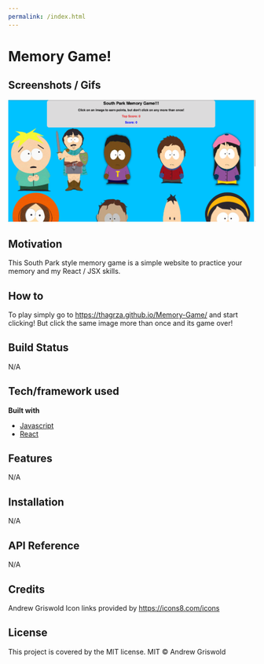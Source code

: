 ```yaml
---
permalink: /index.html
---
```

# Memory Game!
## Screenshots / Gifs
![Screenshot](/src/images/screenshot.png)

## Motivation
This South Park style memory game is a simple website to practice your memory and my React / JSX skills.

## How to
To play simply go to  https://thagrza.github.io/Memory-Game/ and start clicking! But click the same image more than once and its game over!

## Build Status
N/A

## Tech/framework used
<b> Built with </b>
- [Javascript](https://www.javascript.com/)
- [React](https://reactjs.org/)

## Features
N/A

## Installation
N/A

## API Reference
N/A

## Credits
Andrew Griswold
Icon links provided by https://icons8.com/icons

## License
This project is covered by the MIT license.
MIT © Andrew Griswold
